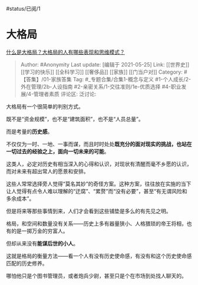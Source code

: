 #status/已阅/1 

# 大格局
[什么是大格局？大格局的人有哪些表现和思维模式？](https://www.zhihu.com/question/288688040/answer/1309971067)

> Author: #Anonymity
> Last update: [编辑于 2021-05-25]
> Link: [[世界史]] [[学习的快乐]] [[全科学习]] [[奢侈品]] [[家族]] [[门当户对]]
> Category: #【答集】/01-家族答集
> Tag: #_专题合集/合集1-概念与定义 #1-个人成长/2-外在管理/2b-人设指南 #2-亲密关系/1-交往准则/1e-优质选择 #4-职业发展/4-管理者素质
> 评论区:
> 泛讨论:

大格局有一个很简单的判别方式。

既不是“资金规模”，也不是“建筑面积”，也不是“人员总量”。

而是考量的**历史感**。

不仅仅为一时、一地、一事而谋，而且时时处处**既充分的面对现实的挑战，也站在一切过去的经验之上，面向一切未来的可能**。

这类人，必定对历史有相当深入的心得和认识，对现状有清醒而毫不乡愿的认识，而对未来有超出常人的愿景和安排。

这些人常常选择旁人觉得“莫名其妙”的奇怪方案。这种方案，往往放在实施的当下让人觉得有点令人难以理解的“迂腐”、“累赘”而“没有必要”，甚至“有无谓风险和多余成本”。

但是将来等那些事情到来，人们才会看到这些铺垫是多么的有先见之明。

格局，和空间和数量没有关系——历史上多有器量狭小、人格猥琐的帝王将相，也有的是一掷万金的穷富人。

但却从来没有**能谋后世的小人**。

这就是格局的衡量方法——看一个人有没有历史使命感，有没有和这个历史使命感匹配的历史修养。

哪怕他只是个图书管理员，或者炮兵少尉，甚至只是个在市场到处找人聊天的。
